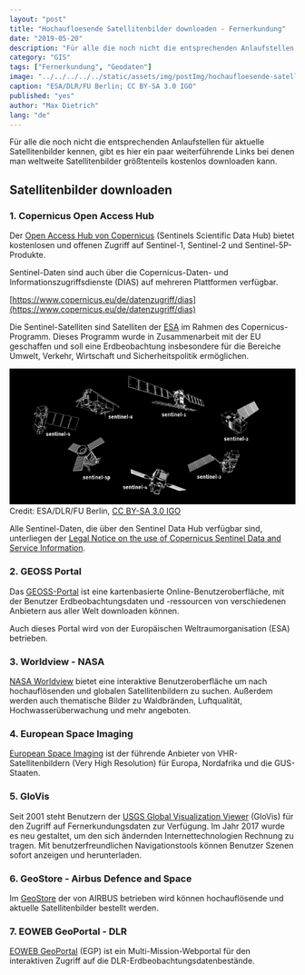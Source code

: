 ```yaml
---
layout: "post"
title: "Hochaufloesende Satellitenbilder downloaden - Fernerkundung"
date: "2019-05-20"
description: "Für alle die noch nicht die entsprechenden Anlaufstellen für aktuelle Satellitenbilder kennen, gibt es hier ein paar weiterführende Links bei denen man weltweite Satellitenbilder größtenteils kostenlos downloaden kann."
category: "GIS"
tags: ["Fernerkundung", "Geodaten"]
image: "../../../../../static/assets/img/postImg/hochaufloesende-satellitenbilder-downloaden.jpg"
caption: "ESA/DLR/FU Berlin; CC BY-SA 3.0 IGO"
published: "yes"
author: "Max Dietrich"
lang: "de"
---
```


Für alle die noch nicht die entsprechenden Anlaufstellen für aktuelle Satellitenbilder kennen, gibt es hier ein paar weiterführende Links bei denen man weltweite Satellitenbilder größtenteils kostenlos downloaden kann.

## [](#satellitenbilder-downloaden)Satellitenbilder downloaden

### [](#1-copernicus-open-access-hub)1\. Copernicus Open Access Hub

Der [Open Access Hub von Copernicus](https://scihub.copernicus.eu/dhus) (Sentinels Scientific Data Hub) bietet kostenlosen und offenen Zugriff auf Sentinel-1, Sentinel-2 und Sentinel-5P-Produkte.

Sentinel-Daten sind auch über die Copernicus-Daten- und Informationszugriffsdienste (DIAS) auf mehreren Plattformen verfügbar.

[https://www.copernicus.eu/de/datenzugriff/dias](https://www.copernicus.eu/de/datenzugriff/dias)

Die Sentinel-Satelliten sind Satelliten der [ESA](https://www.esa.int/ESA) im Rahmen des Copernicus-Programm. Dieses Programm wurde in Zusammenarbeit mit der EU geschaffen und soll eine Erdbeobachtung insbesondere für die Bereiche Umwelt, Verkehr, Wirtschaft und Sicherheitspolitik ermöglichen.

![Copernicus Satelliten](./sentinel-satellites-copernicus-programme-1-678x322.png "Copernicus Satelliten")Credit: ESA/DLR/FU Berlin, [CC BY-SA 3.0 IGO](https://creativecommons.org/licenses/by-sa/3.0/igo/)

Alle Sentinel-Daten, die über den Sentinel Data Hub verfügbar sind, unterliegen der [Legal Notice on the use of Copernicus Sentinel Data and Service Information](https://sentinels.copernicus.eu/documents/247904/690755/Sentinel_Data_Legal_Notice).

### [](#2-geoss-portal)2\. GEOSS Portal

Das [GEOSS-Portal](http://www.geoportal.org/) ist eine kartenbasierte Online-Benutzeroberfläche, mit der Benutzer Erdbeobachtungsdaten und -ressourcen von verschiedenen Anbietern aus aller Welt downloaden können.

Auch dieses Portal wird von der Europäischen Weltraumorganisation (ESA) betrieben.

### [](#3-worldview---nasa)3\. Worldview - NASA

[NASA Worldview](https://worldview.earthdata.nasa.gov/) bietet eine interaktive Benutzeroberfläche um nach hochauflösenden und globalen Satellitenbildern zu suchen. Außerdem werden auch thematische Bilder zu Waldbränden, Luftqualität, Hochwasserüberwachung und mehr angeboten.

### [](#4-european-space-imaging)4\. European Space Imaging

[European Space Imaging](https://www.euspaceimaging.com/) ist der führende Anbieter von VHR-Satellitenbildern (Very High Resolution) für Europa, Nordafrika und die GUS-Staaten.

### [](#5-glovis)5\. GloVis

Seit 2001 steht Benutzern der [USGS Global Visualization Viewer](https://glovis.usgs.gov/) (GloVis) für den Zugriff auf Fernerkundungsdaten zur Verfügung. Im Jahr 2017 wurde es neu gestaltet, um den sich ändernden Internettechnologien Rechnung zu tragen. Mit benutzerfreundlichen Navigationstools können Benutzer Szenen sofort anzeigen und herunterladen.

### [](#6-geostore---airbus-defence-and-space)6\. GeoStore - Airbus Defence and Space

Im [GeoStore](https://www.intelligence-airbusds.com/geostore/) der von AIRBUS betrieben wird können hochauflösende und aktuelle Satellitenbilder bestellt werden.

### [](#7-eoweb-geoportal---dlr)7\. EOWEB GeoPortal - DLR

[EOWEB GeoPortal](https://eoweb.dlr.de/egp/) (EGP) ist ein Multi-Mission-Webportal für den interaktiven Zugriff auf die DLR-Erdbeobachtungsdatenbestände.